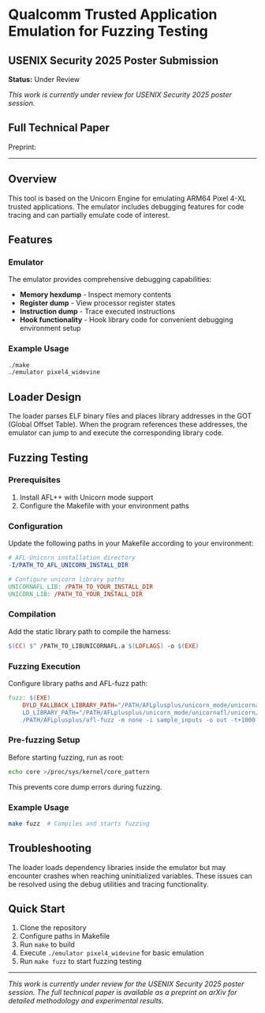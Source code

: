 # Qualcomm Trusted Application Emulation for Fuzzing Testing
## USENIX Security 2025 Poster Submission

**Status:** Under Review

*This work is currently under review for USENIX Security 2025 poster session.*

## Full Technical Paper

Preprint: 

---

## Overview

This tool is based on the Unicorn Engine for emulating ARM64 Pixel 4-XL trusted applications. The emulator includes debugging features for code tracing and can partially emulate code of interest.

## Features

### Emulator
The emulator provides comprehensive debugging capabilities:
- **Memory hexdump** - Inspect memory contents
- **Register dump** - View processor register states  
- **Instruction dump** - Trace executed instructions
- **Hook functionality** - Hook library code for convenient debugging environment setup

### Example Usage
```bash
./make
./emulator pixel4_widevine
```

## Loader Design

The loader parses ELF binary files and places library addresses in the GOT (Global Offset Table). When the program references these addresses, the emulator can jump to and execute the corresponding library code.

## Fuzzing Testing

### Prerequisites
1. Install AFL++ with Unicorn mode support
2. Configure the Makefile with your environment paths

### Configuration

Update the following paths in your Makefile according to your environment:

```makefile
# AFL-Unicorn installation directory
-I/PATH_TO_AFL_UNICORN_INSTALL_DIR

# Configure unicorn library paths
UNICORNAFL_LIB: /PATH_TO_YOUR_INSTALL_DIR
UNICORN_LIB: /PATH_TO_YOUR_INSTALL_DIR
```

### Compilation
Add the static library path to compile the harness:
```makefile
$(CC) $^ /PATH_TO_LIBUNICORNAFL.a $(LDFLAGS) -o $(EXE)
```

### Fuzzing Execution
Configure library paths and AFL-fuzz path:
```makefile
fuzz: $(EXE)
    DYLD_FALLBACK_LIBRARY_PATH="/PATH/AFLplusplus/unicorn_mode/unicornafl/unicorn/build" \
    LD_LIBRARY_PATH="/PATH/AFLplusplus/unicorn_mode/unicornafl/unicorn/build" \
    /PATH/AFLplusplus/afl-fuzz -m none -i sample_inputs -o out -t+1000 -- ./harness @@
```

### Pre-fuzzing Setup
Before starting fuzzing, run as root:
```bash
echo core >/proc/sys/kernel/core_pattern
```
This prevents core dump errors during fuzzing.

### Example Usage
```bash
make fuzz  # Compiles and starts fuzzing
```

## Troubleshooting

The loader loads dependency libraries inside the emulator but may encounter crashes when reaching uninitialized variables. These issues can be resolved using the debug utilities and tracing functionality.

## Quick Start
1. Clone the repository
2. Configure paths in Makefile
3. Run `make` to build
4. Execute `./emulator pixel4_widevine` for basic emulation
5. Run `make fuzz` to start fuzzing testing

---

*This work is currently under review for the USENIX Security 2025 poster session. The full technical paper is available as a preprint on arXiv for detailed methodology and experimental results.*
